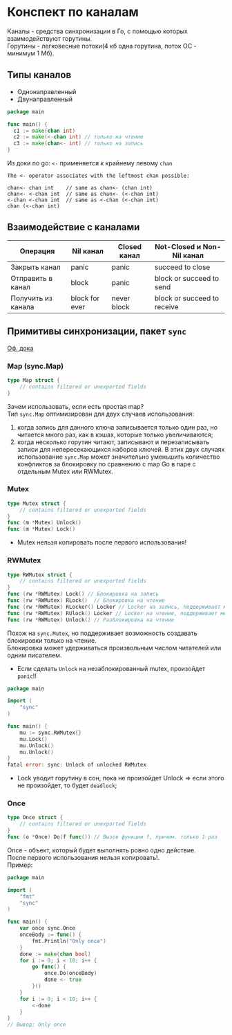 # Конспект по каналам
Каналы - средства синхронизации в Го, с помощью которых взаимодействуют горутины.  
Горутины - легковесные потоки(4 кб одна горутина, поток ОС - минимум 1 Мб). 

## Типы каналов
- Однонаправленный
- Двунаправленный


```go
package main

func main() {
  c1 := make(chan int)
  c2 := make(<-chan int) // только на чтение
  c3 := make(chan<- int) // только на запись
}
```

Из доки по go:
`<-` применяется к крайнему левому `chan`
```
The <- operator associates with the leftmost chan possible:

chan<- chan int    // same as chan<- (chan int)
chan<- <-chan int  // same as chan<- (<-chan int)
<-chan <-chan int  // same as <-chan (<-chan int)
chan (<-chan int)
```


## Взаимодействие с каналами 
| Операция           | Nil канал      | Closed канал    | Not-Closed и Non-Nil канал  |
|--------------------|----------------|-----------------|-----------------------------|
| Закрыть канал      | panic          | panic           | succeed to close            |
| Отправить в канал  | block          | panic           | block or succeed to send    |
| Получить из канала | block for ever | never block | block or succeed to receive |

## Примитивы синхронизации, пакет `sync`
[Оф. дока](https://pkg.go.dev/sync)
### Map (sync.Map)
```go
type Map struct {
	// contains filtered or unexported fields
}
```
Зачем использовать, если есть простая map?  
Тип `sync.Map` оптимизирован для двух случаев использования:
1. когда запись для данного ключа записывается только один раз, но читается много раз, как в кэшах, которые только увеличиваются;
2. когда несколько горутин читают, записывают и перезаписывать записи для непересекающихся наборов ключей. В этих двух случаях использование `sync.Map` может значительно уменьшить количество конфликтов за блокировку по сравнению с map Go в паре с отдельным Mutex или RWMutex.


### Mutex
```go
type Mutex struct {
	// contains filtered or unexported fields
}
func (m *Mutex) Unlock()
func (m *Mutex) Lock()
```
- Mutex нельзя копировать после первого использования!  

### RWMutex
```go
type RWMutex struct {
	// contains filtered or unexported fields
}
func (rw *RWMutex) Lock() // Блокировка на запись
func (rw *RWMutex) RLock()  // Блокировка на чтение
func (rw *RWMutex) RLocker() Locker // Locker на запись, поддерживает методы Lock и Unllock()
func (rw *RWMutex) RUlock() Locker // Locker на чтение, поддерживает методы Rlock b RUnlock()
func (rw *RWMutex) Unlock() // Разблокировка на чтение
```
Похож на `sync.Mutex`, но поддерживает возможность создавать блокировки только на чтение.  
Блокировка может удерживаться произвольным числом читателей или одним писателем.   
- Если сделать `Unlock` на незаблокированный mutex, произойдет `panic`!!  
```go
package main

import (
	"sync"
)

func main() {
	mu := sync.RWMutex{}
	mu.Lock()
	mu.Unlock()
	mu.Unlock()
}
fatal error: sync: Unlock of unlocked RWMutex
```
- Lock уводит горутину в сон, пока не произойдет Unlock => если этого не произойдет, то будет `deadlock`;  

### Once
```go
type Once struct {
	// contains filtered or unexported fields
}
func (o *Once) Do(f func()) // Вызов функции f, причем. только 1 раз
```
Once - объект, который будет выполнять ровно одно действие.  
После первого использования нельзя копировать!.  
Пример:  
```go
package main

import (
	"fmt"
	"sync"
)

func main() {
	var once sync.Once
	onceBody := func() {
		fmt.Println("Only once")
	}
	done := make(chan bool)
	for i := 0; i < 10; i++ {
		go func() {
			once.Do(onceBody)
			done <- true
		}()
	}
	for i := 0; i < 10; i++ {
		<-done
	}
}
// Вывод: Only once
```
